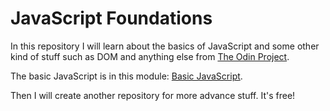 # JavaScript Foundations

In this repository I will learn about the basics of JavaScript and some other kind of stuff such as DOM and anything else from [The Odin Project](https://www.theodinproject.com/).

The basic JavaScript is in this module: [Basic JavaScript](https://www.theodinproject.com/paths/foundations/courses/foundations#javascript-basics).

Then I will create another repository for more advance stuff. It's free!